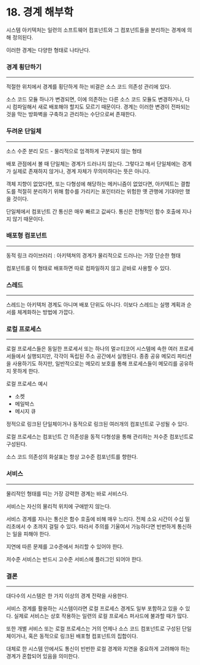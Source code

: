 # 18. 경계 해부학

시스템 아키텍처는 일련의 소프트웨어 컴포넌트와 그 컴포넌트들을 분리하는 경계에 의해 정의된다. 

이러한 경계는 다양한 형태로 나타난다.

### 경계 횡단하기

---

적절한 위치에서 경계를 횡단하게 하는 비결은 소스 코드 의존성 관리에 있다.

소스 코드 모듈 하나가 변경되면, 이에 의존하는 다른 소스 코드 모듈도 변경하거나, 다시 컴파일해서 새로 배포해야 할지도 모르기 때문이다. 경계는 이러한 변경이 전파되는 것을 막는 방화벽을 구축하고 관리하는 수단으로써 존재한다.

### 두려운 단일체

---

소스 수준 분리 모드 - 물리적으로 엄격하게 구분되지 않는 형태

배포 관점에서 볼 때 단일체는 경계가 드러나지 않는다. 그렇다고 해서 단일체에는 경계가 실제로 존재하지 않거나, 경계 자체가 무의미하다는 뜻은 아니다.

객체 지향이 없었다면, 또는 다형성에 해당하는 메커니즘이 없었다면, 아키텍트는 결합도를 적절히 분리하기 위해 함수를 가리키는 포인터라는 위험한 옛 관행에 기대야만 했을 것이다.

단일체에서 컴포넌트 간 통신은 매우 빠르고 값싸다. 통신은 전형적인 함수 호출에 지나지 않기 때문이다.

### 배포형 컴포넌트

---

동적 링크 라이브러리 : 아키텍쳐의 경계가 물리적으로 드러나는 가장 단순한 형태

컴포넌트를 이 형태로 배포하면 따로 컴파일하지 않고 곧바로 사용할 수 있다.

### 스레드

---

스레드는 아키텍처 경계도 아니며 배포 단위도 아니다. 이보다 스레드는 실행 계획과 순서를 체계화하는 방법에 가깝다.

### 로컬 프로세스

---

로컬 프로세스들은 동일한 프로세서 또는 하나의 멀ㄹ티코어 시스템에 속한 여러 프로세서들에서 실행되지만, 각각이 독립된 주소 공간에서 실행된다. 종종 공유 메모리 파티션을 사용하기도 하지만, 일반적으로는 메모리 보호를 통해 프로세스들이 메모리를 공유하지 못하게 한다.

로컬 프로세스 예시

- 소켓
- 메일박스
- 메시지 큐

정적으로 링크된 단일체이거나 동적으로 링크된 여러개의 컴포넌트로 구성될 수 있다.

로컬 프로세스는 컴포넌트 간 의존성을 동적 다형성을 통해 관리하는 저수준 컴포넌트로 구성된다.

소스 코드 의존성의 화살표는 항상 고수준 컴포넌트를 향한다.

### 서비스

---

물리적인 형태를 띠는 가장 강력한 경계는 바로 서비스다.

서비스는 자신의 물리적 위치에 구애받지 않는다.

서비스 경계를 지나는 통신은 함수 호출에 비해 매우 느리다. 전체 소요 시간이 수십 밀리초에서 수 초까지 걸릴 수 있다. 따라서 주의를 기울여서 가능하다면 빈번하게 통신하는 일을 피해야 한다.

지연에 따른 문제를 고수준에서 처리할 수 있어야 한다.

저수준 서비스는 반드시 고수준 서비스에 플러그인 되어야 한다.

### 결론

---

대다수의 시스템은 한 가지 이상의 경계 전략을 사용한다.

서비스 경계를 활용하는 시스템이라면 로컬 프로세스 경계도 일부 포함하고 있을 수 있다. 실제로 서비스는 상호 작용하는 일련의 로컬 프로세스 퍼사드에 불과할 때가 많다.

또한 개별 서비스 또는 로컬 프로세스는 거의 언제나 소스 코드 컴포넌트로 구성된 단일체이거나, 혹은 동적으로 링크된 배포형 컴포넌트의 집합이다.

대체로 한 시스템 안에서도 통신이 빈번한 로컬 경계와 지연을 중요하게 고려해야 하는 경계가 혼합되어 있음을 의미한다.